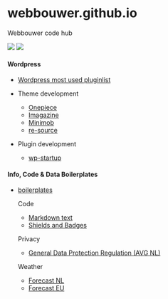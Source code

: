 # webbouwer.github.io
Webbouwer code hub

[<img src="https://img.shields.io/badge/Webdesign Den Haag-Site-red.svg"/>](https://webdesigndenhaag.net) 
 [<img src="https://img.shields.io/badge/Webbouwer-gists-blue.svg"/>](https://gist.github.com/webbouwer/)  


#### Wordpress
- [Wordpress most used pluginlist](https://github.com/webbouwer/boilerplates/tree/master/programming/technology/web/application/wordpress/pluginlist)

- Theme development
  - [Onepiece](https://github.com/webbouwer/onepiece)
  - [Imagazine](https://github.com/webbouwer/imagazine)
  - [Minimob](https://github.com/webbouwer/minimob)
  - [re-source](https://github.com/webbouwer/re-source)

- Plugin development
  - [wp-startup](https://github.com/webbouwer/wp-startup)
  
#### Info, Code & Data Boilerplates
- [boilerplates](https://github.com/webbouwer/boilerplates)

  Code
  - [Markdown text](https://github.com/webbouwer/boilerplates/blob/master/programming/technology/web/markdown.md)
  - [Shields and Badges](https://github.com/webbouwer/boilerplates/blob/master/webcode/markup/shields_and_badges.md)

  Privacy
  - [General Data Protection Regulation (AVG NL)](https://github.com/webbouwer/boilerplates/tree/master/data/privacy/GDPR)

  Weather
  - [Forecast NL](https://github.com/webbouwer/boilerplates/tree/master/data/nature/weather/forecast/NL)
  - [Forecast EU](https://github.com/webbouwer/boilerplates/tree/master/data/nature/weather/forecast/EU)
